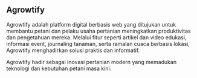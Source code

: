 ## Agrowtify
Agrowtify adalah platform digital berbasis web yang ditujukan untuk membantu petani dan pelaku usaha pertanian meningkatkan produktivitas dan pengetahuan mereka. Melalui fitur seperti artikel dan video edukasi, informasi event, journaling tanaman, serta ramalan cuaca berbasis lokasi, Agrowtify menghadirkan solusi praktis dan informatif.

Agrowtify hadir sebagai inovasi pertanian modern yang memadukan teknologi dan kebutuhan petani masa kini.